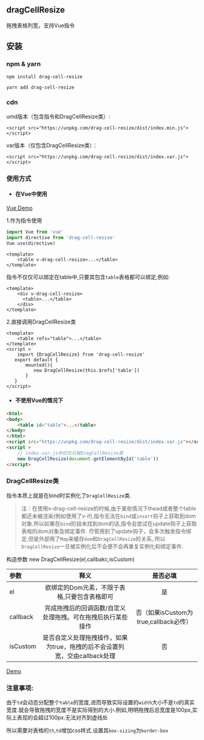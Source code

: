 ## dragCellResize

拖拽表格列宽，支持Vue指令

## 安装

### npm & yarn

`npm install drag-cell-resize`

`yarn add drag-cell-resize`

### cdn

umd版本（包含指令和DragCellResize类）:

`<script src="https://unpkg.com/drag-cell-resize/dist/index.min.js"></script>`

var版本（仅包含DragCellResize类）：

`<script src="https://unpkg.com/drag-cell-resize/dist/index.var.js"></script>`



### 使用方式

* #### 在Vue中使用

[Vue Demo](https://mgsod.github.io/front-end/dragCellResize.html#demo "Vue Demo")

 1.作为指令使用
 ```js
 import Vue from 'vue'
 import directive from 'drag-cell-resize'
 Vue.use(directive)
 ```
```vue
<template>
    <table v-drag-cell-resize>...</table>
</template>
```
指令不仅仅可以绑定在table中,只要其包含`table`表格都可以绑定,例如:
```vue
<template>
    <div v-drag-cell-resize>
      <table>...</table>
    </div>
</template>
```

 2.直接调用DragCellResize类
 ```vue
 <template>
     <table refs="table">...</table>
 </template>
 <script >
     import {DragCellResize} from 'drag-cell-resize'
    export default {
        mounted(){
           new DragCellResize(this.$refs['table'])
        }
    }   
 </script>
 ```

* #### 不使用Vue的情况下
```html
<html>
<body>
    <table id="table">...</table>
</body>
</html>
<script src="https://unpkg.com/drag-cell-resize/dist/index.var.js"></script>
<script >
    // index.var.js中仅仅只有DragCellResize类
    new DragCellResize(document.getElementById('table'))
</script>
```

### DragCellResize类

指令本质上就是在bind时实例化了`DragCellResize`类.

> 注：在使用v-drag-cell-resize的时候,由于某些情况下thead或者整个table都还未被渲染(例如使用了v-if),指令无法在`bind`或`insert`钩子上获取到dom对象.所以如果在`bind`阶段未找到dom的话,指令会尝试在update钩子上获取表格的dom对象及绑定事件.
>尽管用到了update钩子，会多次触发指令绑定,但是外部用了`Map`来缓存`dom`和`DragCellResize`的关系,.所以`DragCellResize`一旦被实例化后不会便不会再重复实例化和绑定事件.

构造参数
new DragCellResize(el,callbakc,isCustom)

| 参数 | 释义 | 是否必填 |
| :-----| :----: | :----: |
| el | 欲绑定的Dom元素，不限于表格,只要包含表格即可 |  是  |
| callback |  完成拖拽后的回调函数/自定义处理拖拽。可在拖拽后执行某些操作  |  否（如果isCustom为true,callback必传）  |
| isCustom |  是否自定义处理拖拽操作，如果为true，拖拽的后不会设置列宽，交由callback处理  |   否 |

[Demo](https://mgsod.github.io/front-end/dragCellResize.html#demo "Vue Demo")


### 注意事项:

由于`td`会动态分配整个`table`的宽度,进而导致实际设置的`width`大小不是`td`的真实宽度.就会导致拖拽的宽度不是实际得到的大小.例如,明明拖拽后总宽度是100px,实际上表现的会超过100px.无法对齐到虚线处

所以需要对表格的`th`,`td`增加css样式.设置其`box-sizing`为`border-box`
